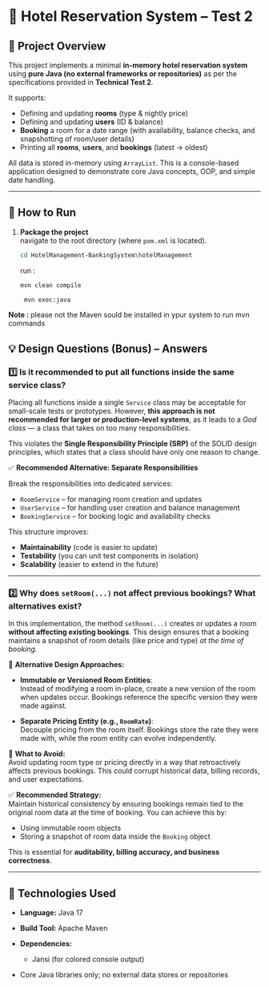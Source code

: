 # 🏨 Hotel Reservation System – Test 2

## 📝 Project Overview

This project implements a minimal **in-memory hotel reservation system** using **pure Java (no external frameworks or repositories)** as per the specifications provided in **Technical Test 2**.

It supports:
- Defining and updating **rooms** (type & nightly price)
- Defining and updating **users** (ID & balance)
- **Booking** a room for a date range (with availability, balance checks, and snapshotting of room/user details)
- Printing all **rooms**, **users**, and **bookings** (latest → oldest)

All data is stored in-memory using `ArrayList`. This is a console-based application designed to demonstrate core Java concepts, OOP, and simple date handling.

---

## 🚀 How to Run

1. **Package the project**  
   navigate to the root directory (where `pom.xml` is located).

   ```bash
   cd HotelManagement-BankingSystem\hotelManagement
   ```
   run :
   ```bash
   mvn clean compile
   ```
   ```bash
    mvn exec:java
    ```
**Note :**  please not the Maven sould be installed in ypur system to run mvn commands


## 💡 Design Questions (Bonus) – Answers

### 1️⃣ Is it recommended to put all functions inside the same service class?

Placing all functions inside a single `Service` class may be acceptable for small-scale tests or prototypes. However, **this approach is not recommended for larger or production-level systems**, as it leads to a _God class_ — a class that takes on too many responsibilities.

This violates the **Single Responsibility Principle (SRP)** of the SOLID design principles, which states that a class should have only one reason to change.

✅ **Recommended Alternative: Separate Responsibilities**

Break the responsibilities into dedicated services:
- `RoomService` – for managing room creation and updates
- `UserService` – for handling user creation and balance management
- `BookingService` – for booking logic and availability checks

This structure improves:
- **Maintainability** (code is easier to update)
- **Testability** (you can unit test components in isolation)
- **Scalability** (easier to extend in the future)

---

### 2️⃣ Why does `setRoom(...)` not affect previous bookings? What alternatives exist?

In this implementation, the method `setRoom(...)` creates or updates a room **without affecting existing bookings**. This design ensures that a booking maintains a snapshot of room details (like price and type) _at the time of booking_.

🔁 **Alternative Design Approaches:**
- **Immutable or Versioned Room Entities**:  
  Instead of modifying a room in-place, create a new version of the room when updates occur. Bookings reference the specific version they were made against.

- **Separate Pricing Entity (e.g., `RoomRate`)**:  
  Decouple pricing from the room itself. Bookings store the rate they were made with, while the room entity can evolve independently.

🚫 **What to Avoid:**  
Avoid updating room type or pricing directly in a way that retroactively affects previous bookings. This could corrupt historical data, billing records, and user expectations.

✅ **Recommended Strategy:**  
Maintain historical consistency by ensuring bookings remain tied to the original room data at the time of booking. You can achieve this by:
- Using immutable room objects
- Storing a snapshot of room data inside the `Booking` object

This is essential for **auditability, billing accuracy, and business correctness**.

---



## 🔧 Technologies Used
- **Language:** Java 17

- **Build Tool:** Apache Maven

- **Dependencies:**

    - Jansi (for colored console output)

- Core Java libraries only; no external data stores or repositories


